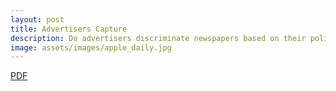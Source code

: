 ```yaml
---
layout: post
title: Advertisers Capture
description: Do advertisers discriminate newspapers based on their political stance?
image: assets/images/apple_daily.jpg
---
```

<a href="http://onyilam.github.io/textbook.pdf" class="button">PDF</a>


